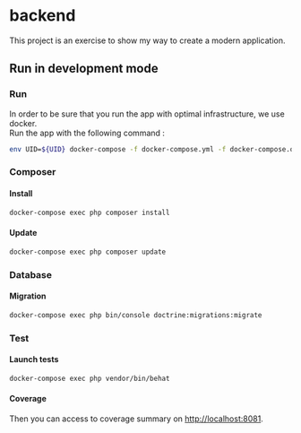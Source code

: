 # backend
This project is an exercise to show my way to create a modern application.

## Run in development mode
### Run
In order to be sure that you run the app with optimal infrastructure, we use docker.  
Run the app with the following command :
```sh
env UID=${UID} docker-compose -f docker-compose.yml -f docker-compose.override.yml up -d
```
### Composer
#### Install
```sh
docker-compose exec php composer install
```
#### Update
```sh
docker-compose exec php composer update
```
### Database
#### Migration
```sh
docker-compose exec php bin/console doctrine:migrations:migrate
```
### Test
#### Launch tests
```sh
docker-compose exec php vendor/bin/behat
```
#### Coverage
Then you can access to coverage summary on [http://localhost:8081](http://localhost:8081).
